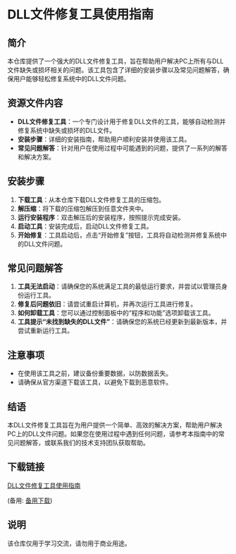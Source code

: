 # DLL文件修复工具使用指南

## 简介
本仓库提供了一个强大的DLL文件修复工具，旨在帮助用户解决PC上所有与DLL文件缺失或损坏相关的问题。该工具包含了详细的安装步骤以及常见问题解答，确保用户能够轻松修复系统中的DLL文件问题。

## 资源文件内容
- **DLL文件修复工具**：一个专门设计用于修复DLL文件的工具，能够自动检测并修复系统中缺失或损坏的DLL文件。
- **安装步骤**：详细的安装指南，帮助用户顺利安装并使用该工具。
- **常见问题解答**：针对用户在使用过程中可能遇到的问题，提供了一系列的解答和解决方案。

## 安装步骤
1. **下载工具**：从本仓库下载DLL文件修复工具的压缩包。
2. **解压缩**：将下载的压缩包解压到任意文件夹中。
3. **运行安装程序**：双击解压后的安装程序，按照提示完成安装。
4. **启动工具**：安装完成后，启动DLL文件修复工具。
5. **开始修复**：工具启动后，点击“开始修复”按钮，工具将自动检测并修复系统中的DLL文件问题。

## 常见问题解答
1. **工具无法启动**：请确保您的系统满足工具的最低运行要求，并尝试以管理员身份运行工具。
2. **修复后问题依旧**：请尝试重启计算机，并再次运行工具进行修复。
3. **如何卸载工具**：您可以通过控制面板中的“程序和功能”选项卸载该工具。
4. **工具提示“未找到缺失的DLL文件”**：请确保您的系统已经更新到最新版本，并尝试重新运行工具。

## 注意事项
- 在使用该工具之前，建议备份重要数据，以防数据丢失。
- 请确保从官方渠道下载该工具，以避免下载到恶意软件。

## 结语
本DLL文件修复工具旨在为用户提供一个简单、高效的解决方案，帮助用户解决PC上的DLL文件问题。如果您在使用过程中遇到任何问题，请参考本指南中的常见问题解答，或联系我们的技术支持团队获取帮助。

## 下载链接
[DLL文件修复工具使用指南](https://pan.quark.cn/s/3006c8903b9e) 

(备用: [备用下载](https://pan.baidu.com/s/1KV02JjlvR2dKzyhmc3tACQ?pwd=1234))

## 说明

该仓库仅用于学习交流，请勿用于商业用途。
